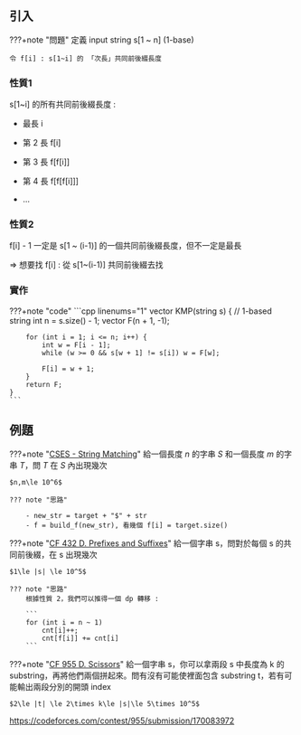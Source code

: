## 引入

???+note "問題"
	定義 input string s[1 ~ n] (1-base)
	
	令 f[i] : s[1~i] 的 「次長」共同前後綴長度

### 性質1

s[1~i] 的所有共同前後綴長度 :

- 最長 i

- 第 2 長 f[i]

- 第 3 長 f[f[i]]

- 第 4 長 f[f[f[i]]]

- …

### 性質2

f[i] - 1 一定是 s[1 ~ (i-1)] 的一個共同前後綴長度，但不一定是最長

⇒ 想要找 f[i] : 從 s[1~(i-1)] 共同前後綴去找

### 實作

???+note "code"
	```cpp linenums="1"
    vector<int> KMP(string s) { // 1-based string
        int n = s.size() - 1;
        vector<int> F(n + 1, -1);

        for (int i = 1; i <= n; i++) {
            int w = F[i - 1];
            while (w >= 0 && s[w + 1] != s[i]) w = F[w];
    
            F[i] = w + 1;
        }
        return F;
    }
    ```

## 例題

???+note "[CSES - String Matching](https://cses.fi/problemset/task/1753/)"
	給一個長度 $n$ 的字串 $S$ 和一個長度 $m$ 的字串 $T$，問 $T$ 在 $S$ 內出現幾次
	
	$n,m\le 10^6$
	
	??? note "思路"
		
	    - new_str = target + "$" + str
	    - f = build_f(new_str), 看幾個 f[i] = target.size()

???+note "[CF 432 D. Prefixes and Suffixes](https://codeforces.com/problemset/problem/432/D)"
	給一個字串 s，問對於每個 s 的共同前後綴，在 s 出現幾次
	
	$1\le |s| \le 10^5$
	
	??? note "思路"
		根據性質 2，我們可以推得一個 dp 轉移 :
		
		```
		for (int i = n ~ 1)
	        cnt[i]++;
	        cnt[f[i]] += cnt[i]
		```

???+note "[CF 955 D. Scissors](https://codeforces.com/contest/955/problem/D)"
	給一個字串 s，你可以拿兩段 s 中長度為 k 的 substring，再將他們兩個拼起來。問有沒有可能使裡面包含 substring t，若有可能輸出兩段分別的開頭 index
	
	$2\le |t| \le 2\times k\le |s|\le 5\times 10^5$
	
https://codeforces.com/contest/955/submission/170083972